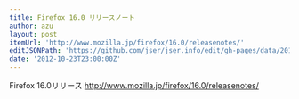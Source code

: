 ```yaml
---
title: Firefox 16.0 リリースノート
author: azu
layout: post
itemUrl: 'http://www.mozilla.jp/firefox/16.0/releasenotes/'
editJSONPath: 'https://github.com/jser/jser.info/edit/gh-pages/data/2012/10/index.json'
date: '2012-10-23T23:00:00Z'
---
```

Firefox 16.0リリース
http://www.mozilla.jp/firefox/16.0/releasenotes/
